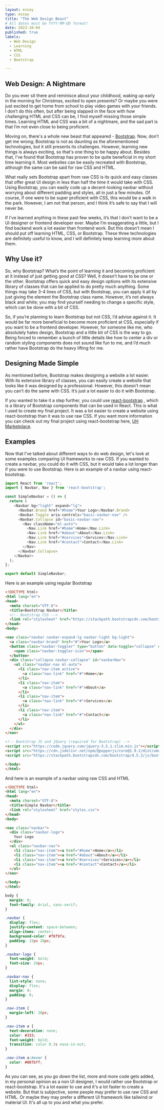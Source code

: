```yaml
---
layout: essay
type: essay
title: "The Web Design Beast"
# All dates must be YYYY-MM-DD format!
date: 2023-10-04
published: true
labels:
  - Web Design
  - Learning
  - HTML
  - CSS
  - Bootstrap

---
```

## Web Design: A Nightmare
Do you ever sit there and reminisce about your childhood, waking up early in the morning for Christmas, excited to open  presents? Or maybe you were just excited to get home from school to play video games with your friends. I don’t do this often, but after being slapped in the face with how challenging HTML and CSS can be, I find myself missing those simple times. Learning HTML and CSS was a bit of a nightmare, and the sad part is that I’m not even close to being proficient.

Moving on, there's a whole new beast that appeared - <a href="https://getbootstrap.com/docs/5.3/getting-started/introduction/"> Bootstrap<a/>. Now, don’t get me wrong; Bootstrap is not as daunting as the aforementioned technologies, but it still presents its challenges. However, learning new things is always exciting, so that's one thing to be happy about. Besides that, I've found that Bootstrap has proven to be quite beneficial in my short time learning it. Most websites can be easily recreated with Bootstrap, although the same can be said for raw CSS and HTML.

What really sets Bootstrap apart from raw CSS is its quick and easy classes that offer great UI design in less than half the time it would take with CSS. Using Bootstrap, you can easily code up a decent-looking navbar without worrying about different padding and styles, all in just a few minutes. Of course, if one were to be super proficient with CSS, this would be a walk in the park. However, I am not that person, and I think it’s safe to say that I will never be.

If I've learned anything in these past few weeks, it’s that I don’t want to be a UI designer or frontend developer ever. Maybe I’m exaggerating a little, but I find backend work a lot easier than frontend work. But this doesn’t mean I should put off learning HTML, CSS, or Bootstrap. These three technologies are definitely useful to know, and I will definitely keep learning more about them.

## Why Use it?
So, why Bootstrap? What’s the point of learning it and becoming proficient at it instead of just getting good at CSS? Well, it doesn’t have to be one or the other. Bootstrap offers quick and easy design options with its extensive library of classes that can be applied to do pretty much anything. Some things may take 3-4 lines of CSS, but with Bootstrap, you can apply it all by just giving the element the Bootstrap class name. However, it’s not always black and white; you may find yourself needing to change a specific style, which can be done with a bit of CSS.

So, if you’re planning to learn Bootstrap but not CSS, I’d advise against it. It would be far more beneficial to become more proficient at CSS, especially if you want to be a frontend developer. However, for someone like me, who absolutely hates design, Bootstrap and a little bit of CSS is the way to go. Being forced to remember a bunch of little details like how to center a div or random styling components does not sound like fun to me, and I’d much rather have Bootstrap do the heavy lifting for me.

## Designing Made Simple
As mentioned before, Bootstrap makes designing a website a lot easier. With its extensive library of classes, you can easily create a website that looks like it was designed by a professional. However, this doesn’t mean you can’t do the same with CSS. It’s just a lot easier to do it with Bootstrap. 

If you wanted to take it a step further, you could use <a href="https://react-bootstrap.github.io/">react-bootstrap</a>
, which is a library of Bootstrap components that can be used in React. This is what I used to create my final project. It was a lot easier to create a website using react-bootstrap than it was to use raw CSS. If you want more information you can check out my final project using react-bootstrap here, <a href="https://the-manoa-marketplace.github.io/uh-marketplace.github.io/">UH Marketplace</a>.

## Examples

Now that I’ve talked about different ways to do web design, let's look at some examples comparing UI frameworks to raw CSS. If you wanted to create a navbar, you could do it with CSS, but it would take a lot longer than if you were to use Bootstrap. Here is an example of a navbar using react-bootstrap.

```javascript
import React from 'react';
import { Navbar, Nav } from 'react-bootstrap';

const SimpleNavbar = () => {
  return (
    <Navbar bg="light" expand="lg">
      <Navbar.Brand href="#home">Your Logo</Navbar.Brand>
      <Navbar.Toggle aria-controls="basic-navbar-nav" />
      <Navbar.Collapse id="basic-navbar-nav">
        <Nav className="ml-auto">
          <Nav.Link href="#home">Home</Nav.Link>
          <Nav.Link href="#about">About</Nav.Link>
          <Nav.Link href="#services">Services</Nav.Link>
          <Nav.Link href="#contact">Contact</Nav.Link>
        </Nav>
      </Navbar.Collapse>
    </Navbar>
  );
};

export default SimpleNavbar;
```

Here is an example using regular Bootstrap

```html
<!DOCTYPE html>
<html lang="en">
<head>
  <meta charset="UTF-8">
  <title>Bootstrap Navbar</title>
  <!-- Bootstrap CSS -->
  <link rel="stylesheet" href="https://stackpath.bootstrapcdn.com/bootstrap/4.5.2/css/bootstrap.min.css">
</head>
<body>

<nav class="navbar navbar-expand-lg navbar-light bg-light">
  <a class="navbar-brand" href="#">Your Logo</a>
  <button class="navbar-toggler" type="button" data-toggle="collapse" data-target="#navbarNav" aria-controls="navbarNav" aria-expanded="false" aria-label="Toggle navigation">
    <span class="navbar-toggler-icon"></span>
  </button>
  <div class="collapse navbar-collapse" id="navbarNav">
    <ul class="navbar-nav ml-auto">
      <li class="nav-item active">
        <a class="nav-link" href="#">Home</a>
      </li>
      <li class="nav-item">
        <a class="nav-link" href="#">About</a>
      </li>
      <li class="nav-item">
        <a class="nav-link" href="#">Services</a>
      </li>
      <li class="nav-item">
        <a class="nav-link" href="#">Contact</a>
      </li>
    </ul>
  </div>
</nav>

<!-- Bootstrap JS and jQuery (required for Bootstrap) -->
<script src="https://code.jquery.com/jquery-3.5.1.slim.min.js"></script>
<script src="https://cdn.jsdelivr.net/npm/@popperjs/core@2.9.2/dist/umd/popper.min.js"></script>
<script src="https://stackpath.bootstrapcdn.com/bootstrap/4.5.2/js/bootstrap.min.js"></script>

</body>
</html>
```

And here is an example of a navbar using raw CSS and HTML 

``` html
<!DOCTYPE html>
<html lang="en">
<head>
  <meta charset="UTF-8">
  <title>Simple Navbar</title>
  <link rel="stylesheet" href="styles.css">
</head>
<body>

<nav class="navbar">
  <div class="navbar-logo">
    Your Logo
  </div>
  <ul class="navbar-nav">
    <li class="nav-item"><a href="#home">Home</a></li>
    <li class="nav-item"><a href="#about">About</a></li>
    <li class="nav-item"><a href="#services">Services</a></li>
    <li class="nav-item"><a href="#contact">Contact</a></li>
  </ul>
</nav>

</body>
</html>
```

```css
body {
  margin: 0;
  font-family: Arial, sans-serif;
}

.navbar {
  display: flex;
  justify-content: space-between;
  align-items: center;
  background-color: #f8f9fa;
  padding: 15px 20px;
}

.navbar-logo {
  font-weight: bold;
  font-size: 24px;
}

.navbar-nav {
  list-style: none;
  display: flex;
  margin: 0;
  padding: 0;
}

.nav-item {
  margin-left: 20px;
}

.nav-item a {
  text-decoration: none;
  color: #333;
  font-weight: bold;
  transition: color 0.3s ease-in-out;
}

.nav-item a:hover {
  color: #007bff;
}
```
As you can see, as you go down the list, more and more code gets added, in my personal opinion as a non UI designer, I would rather use Bootstrap or react-bootstrap. It's a lot easier to use and it's a lot faster to create a website. But that is subjective, some people may prefer to use raw CSS and HTML. Or maybe they may prefer a different UI framework like tailwind or material UI. It's all up to you and what you prefer.

